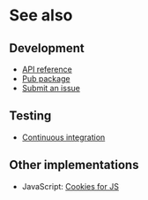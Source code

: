 # See also

## Development
- [API reference](https://dev.belin.io/biscuits.dart/api)
- [Pub package](https://pub.dartlang.org/packages/biscuits)
- [Submit an issue](https://git.belin.io/cedx/biscuits.dart/issues)

## Testing
- [Continuous integration](https://travis-ci.com/cedx/biscuits.dart)

## Other implementations
- JavaScript: [Cookies for JS](https://dev.belin.io/cookies.js)
